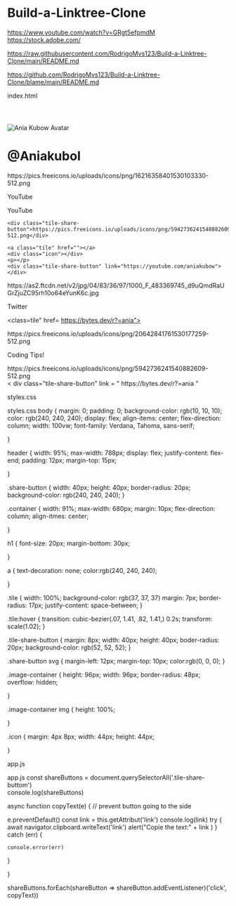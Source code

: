 # Build-a-Linktree-Clone

https://www.youtube.com/watch?v=GRgt5efpmdM 
https://stock.adobe.com/

https://raw.githubusercontent.com/RodrigoMvs123/Build-a-Linktree-Clone/main/README.md


https://github.com/RodrigoMvs123/Build-a-Linktree-Clone/blame/main/README.md

index.html 

<!DOCTYPE html>
<html lang="en">
<head>
    <meta charset="UTF-8">
    <meta http-equiv="X-UA-Compatible" content="IE=edge">
    <meta name="viewport" content="width=device-width, initial-scale=1.0">
    <title>LinkTree Clone</title>
    <link rell="stylesheet" href="styles.css"/>
</head>
<body>
    
 
<header>
    <div class="sharebutton"></div>
</header>
 
 
<div class="Container"></div>
<img 
src="https://pbs.twimg.com/profile_images/1340988467417927682/ifHWLY9C_400x400.png" 
alt="Ania Kubow Avatar" />
 
<div class="image-container">
</div>
 
 
<h1>@Aniakubol</h1>
 
 
<a class="title" href="https://youtube.com/aniakubow"></a>
<div class="icon">https://pics.freeicons.io/uploads/icons/png/16216358401530103330-512.png</div>
 
<p>YouTube</p>
 
<div class="tile-share-button"><p>YouTube</p>
 
    <div class="tile-share-button">https://pics.freeicons.io/uploads/icons/png/5942736241540882609-512.png</div>
    
    <a class="tile" href=""></a> 
    <div class="icon"></div>
    <p></p>
    <div class="tile-share-button" link="https://youtube.com/aniakubow"></div>
 
<a class="tile" href=""></a> 
<div class="icon"></div>
<p></p>
<div class="tile-share-button"></div>
<div class="icon">https://as2.ftcdn.net/v2/jpg/04/83/36/97/1000_F_483369745_d9uQmdRaUGrZjuZC95rh10o64eYunK6c.jpg</div>
 
<p>Twitter</p>
 
<div class = "tile-share-button" link="https://twitter.com/ania_kubow" 
<div class="tile-share-button" https://pics.freeicons.io/uploads/icons/png/5942736241540882609-512.png</div>
 
<a class="title" href="https://twitter.com/ania_kubow"></a>
<class=tile" href= https://bytes.dev/r?=ania"></div>
<div class="icon">https://pics.freeicons.io/uploads/icons/png/20642841761530177259-512.png</div>
 
<p>Coding Tips! </p>
 
<div class="tile-share-button">https://pics.freeicons.io/uploads/icons/png/5942736241540882609-512.png</div>
 < div class="tile-share-button" link = " https://bytes.dev/r?=ania "
<script src="app.js"></script> 
 
 
 
</body>
</html>



styles.css

styles.css
body {
    margin: 0;
    padding: 0;
    background-color: rgb(10, 10, 10);
    color: rgb(240, 240, 240);
    display: flex;
    align-items: center;
    flex-direction: column;
    width: 100vw;
    font-family: Verdana, Tahoma, sans-serif;
 
 
}
 
 
header {
    width: 95%;
    max-width: 788px;
    display: flex;
    justify-content: flex-end;
    padding: 12px;
    margin-top: 15px;
 
}
 
 
.share-button {
    width: 40px;
    height: 40px;
    border-radius: 20px;
    background-color: rgb(240, 240, 240);
}
 
 
.container {
    width: 91%;
    max-width: 680px;
    margin: 10px;
    flex-direction: column;
    align-itmes: center;
 
 
} 
 
 
h1 {
    font-size: 20px;
    margin-bottom: 30px;
 
}
 
 
a {
    text-decoration: none;
    color:rgb(240, 240, 240);
 
}
 
 
.tile {
    width: 100%;
    background-color: rgb(37, 37, 37)
    margin: 7px;
    border-radius: 17px;
    justify-content: space-between;
}
 
 
.tile:hover {
    transition: cubic-bezier(.07, 1.41, .82, 1.41,) 0.2s;
    transform: scale(1.02);
}
 
.tile-share-button {
    margin: 8px;
    width: 40px;
    height: 40px;
    boder-radius: 20px;
    background-color: rgb(52, 52, 52);
}
 
 
.share-button svg {
    margin-left: 12px;
    margin-top: 10px;
    color:rgb(0, 0, 0);
}
 
.image-container  {
    height: 96px;
    width: 96px;
    border-radius: 48px;
    overflow: hidden;
    
}
 
 
.image-container img {
    height: 100%;
 
}
 
.icon {
    margin: 4px 8px;
    width: 44px;
    height: 44px;
 
}



app.js 

app.js
const shareButtons = document.querySelectorAll('.tile-share-buttom')  
console.log(shareButtons)
 
async function copyText(e) {
// prevent button going to the side 
 
e.preventDefault()
const link = this.getAttribut('link')
console.log(link)
try {
    await navigator.clipboard.writeText('link')
    alert("Copie the text:" + link  )
} catch (err) {
 
    console.error(err)
}   
 
 
}
 
shareButtons.forEach(shareButton => 
    shareButton.addEventListener)('click', copyText)) 
 



